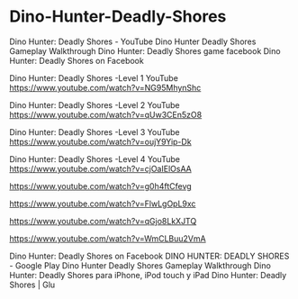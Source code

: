 Dino-Hunter-Deadly-Shores
=========================

Dino Hunter: Deadly Shores - YouTube Dino Hunter Deadly Shores Gameplay Walkthrough Dino Hunter: Deadly Shores game facebook Dino Hunter: Deadly Shores on Facebook 


Dino Hunter: Deadly Shores -Level 1 YouTube
https://www.youtube.com/watch?v=NG95MhynShc 

Dino Hunter: Deadly Shores -Level 2 YouTube
https://www.youtube.com/watch?v=qUw3CEn5zO8 

Dino Hunter: Deadly Shores -Level 3 YouTube
https://www.youtube.com/watch?v=oujY9Yip-Dk 

Dino Hunter: Deadly Shores -Level 4 YouTube
https://www.youtube.com/watch?v=cjOaIElOsAA 

https://www.youtube.com/watch?v=g0h4ftCfevg 

https://www.youtube.com/watch?v=FlwLgOpL9xc 

https://www.youtube.com/watch?v=qGjo8LkXJTQ 

https://www.youtube.com/watch?v=WmCLBuu2VmA 
 


Dino Hunter: Deadly Shores on Facebook
DINO HUNTER: DEADLY SHORES - Google Play
Dino Hunter Deadly Shores Gameplay Walkthrough 
Dino Hunter: Deadly Shores para iPhone, iPod touch y iPad 
Dino Hunter: Deadly Shores | Glu 
